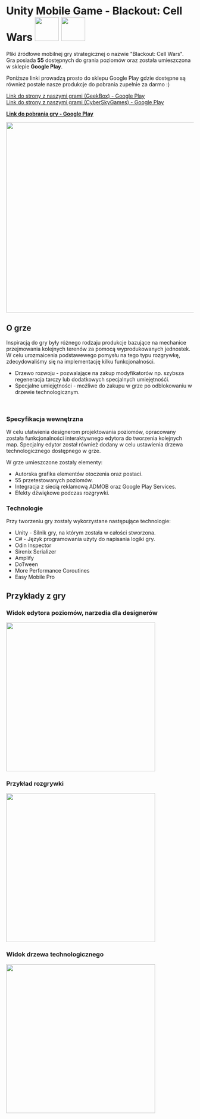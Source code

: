 # Unity Mobile Game - Blackout: Cell Wars  <img src= "https://i.ibb.co/qghcnp1/GK-logo-rounded.png" width = 64> <img src= "https://i.ibb.co/ySyLSq3/Cyber-Sky-Games-Without-Title.png" width = 64>


Pliki źródłowe mobilnej gry strategicznej o nazwie "Blackout: Cell Wars". <br>
Gra posiada **55** dostępnych do grania poziomów oraz została umieszczona w sklepie **Google Play**.<br>

Poniższe linki prowadzą prosto do sklepu Google Play gdzie dostępne są również postałe nasze produkcje do pobrania zupełnie za darmo :)<br>

[Link do strony z naszymi grami (GeekBox) - Google Play](https://play.google.com/store/apps/dev?id=6893354586300001935) <br>
[Link do strony z naszymi grami (CyberSkyGames) - Google Play](https://play.google.com/store/apps/dev?id=6955278336175220384) <br>

[**Link do pobrania gry - Google Play**](https://play.google.com/store/apps/details?id=com.GeekBox.Blackout)

<img src= "Creativities/blck_splash.jpg" width = 512>

## O grze

Inspiracją do gry były różnego rodzaju produkcje bazujące na mechanice przejmowania kolejnych terenów za pomocą wyprodukowanych jednostek. W celu urozmaicenia podstawewego pomysłu na tego typu rozgrywkę, zdecydowaliśmy się na implementację kilku funkcjonalności.

- Drzewo rozwoju - pozwalające na zakup modyfikatorów np. szybsza regeneracja tarczy lub dodatkowych specjalnych umiejętnośći.
- Specjalne umiejętności - możliwe do zakupu w grze po odblokowaniu w drzewie technologicznym.
<br>

### Specyfikacja wewnętrzna
W celu ułatwienia designerom projektowania poziomów, opracowany została funkcjonalności interaktywnego edytora do tworzenia kolejnych map. Specjalny edytor został również dodany w celu ustawienia drzewa technologicznego dostępnego w grze. <br>

W grze umieszczone zostały elementy:

- Autorska grafika elementów otoczenia oraz postaci.
- 55 przetestowanych poziomów.
- Integracja z siecią reklamową ADMOB oraz Google Play Services.
- Efekty dźwiękowe podczas rozgrywki.

### Technologie

Przy tworzeniu gry zostały wykorzystane następujące technologie:

- Unity - Silnik gry, na którym została w całości stworzona.
- C#    - Język programowania użyty do napisania logiki gry.
- Odin Inspector
- Sirenix Serializer
- Amplify
- DoTween
- More Performance Coroutines
- Easy Mobile Pro

## Przykłady z gry

### Widok edytora poziomów, narzedia dla designerów
<img src= "Creativities/blck_editor_ss1.png" width = 400>

### Przykład rozgrywki
<img src= "Creativities/blck_ss1.jpg.png" width = 400>

### Widok drzewa technologicznego
<img src= "Creativities/blck_ss2.jpg.png" width = 400> 

[//]: # (Dummy comment to order repositories.)
